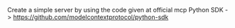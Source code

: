 
Create a simple server by using the code given at official mcp Python SDK -> https://github.com/modelcontextprotocol/python-sdk

